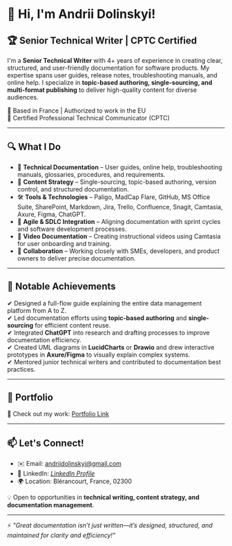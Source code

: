 # 👋 Hi, I'm Andrii Dolinskyi!

## 🏆 Senior Technical Writer | CPTC Certified

I'm a **Senior Technical Writer** with 4+ years of experience in creating clear, structured, and user-friendly documentation for software products. My expertise spans user guides, release notes, troubleshooting manuals, and online help. I specialize in **topic-based authoring, single-sourcing, and multi-format publishing** to deliver high-quality content for diverse audiences.

📍 Based in France | Authorized to work in the EU  
📜 Certified Professional Technical Communicator (CPTC)  

---

## 🔍 What I Do

- 📖 **Technical Documentation** – User guides, online help, troubleshooting manuals, glossaries, procedures, and requirements.
- 📌 **Content Strategy** – Single-sourcing, topic-based authoring, version control, and structured documentation.
- 🛠 **Tools & Technologies** – Paligo, MadCap Flare, GitHub, MS Office Suite, SharePoint, Markdown, Jira, Trello, Confluence, Snagit, Camtasia, Axure, Figma, ChatGPT.
- 🚀 **Agile & SDLC Integration** – Aligning documentation with sprint cycles and software development processes.
- 🎥 **Video Documentation** – Creating instructional videos using Camtasia for user onboarding and training.
- 👥 **Collaboration** – Working closely with SMEs, developers, and product owners to deliver precise documentation.

---

## 📌 Notable Achievements

✔ Designed a full-flow guide explaining the entire data management platform from A to Z.  
✔ Led documentation efforts using **topic-based authoring** and **single-sourcing** for efficient content reuse.  
✔ Integrated **ChatGPT** into research and drafting processes to improve documentation efficiency.  
✔ Created UML diagrams in **LucidCharts** or **Drawio** and drew interactive prototypes in **Axure/Figma** to visually explain complex systems.  
✔ Mentored junior technical writers and contributed to documentation best practices.  

---

## 📂 Portfolio

📎 Check out my work: [Portfolio Link](https://drive.google.com/drive/folders/1QOyjgizgA8FchylnT597ixGogADzxxEj?usp=drive_link)  

---

## 📫 Let's Connect!

- ✉️ Email: andriidolinskyi@gmail.com  
- 🔗 LinkedIn: *[LinkedIn Profile](https://www.linkedin.com/in/andrii-dolinskyi-b54499187/)*  
- 🌍 Location: Blérancourt, France, 02300

💡 Open to opportunities in **technical writing, content strategy, and documentation management**.  

---

⚡ *"Great documentation isn’t just written—it’s designed, structured, and maintained for clarity and efficiency!"*  
